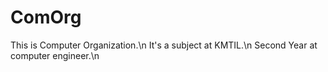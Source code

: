 # ComOrg
This is Computer Organization.\n
It's a subject at KMTIL.\n
Second Year at computer engineer.\n
